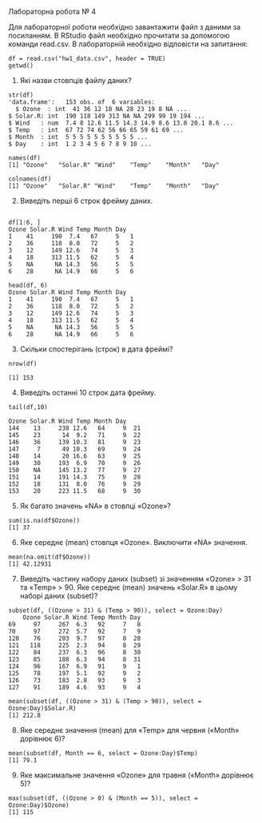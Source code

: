 Лабораторна робота № 4

Для лабораторної роботи необхідно завантажити файл з даними за
посиланням.
В RStudio файл необхідно прочитати за допомогою команди read.csv.
В лабораторній необхідно відповісти на запитання:
```{r}
df = read.csv("hw1_data.csv", header = TRUE)
getwd()

```
1. Які назви стовпців файлу даних?
```{r}
str(df)
'data.frame':	153 obs. of  6 variables:
  $ Ozone  : int  41 36 12 18 NA 28 23 19 8 NA ...
$ Solar.R: int  190 118 149 313 NA NA 299 99 19 194 ...
$ Wind   : num  7.4 8 12.6 11.5 14.3 14.9 8.6 13.8 20.1 8.6 ...
$ Temp   : int  67 72 74 62 56 66 65 59 61 69 ...
$ Month  : int  5 5 5 5 5 5 5 5 5 5 ...
$ Day    : int  1 2 3 4 5 6 7 8 9 10 ...

names(df)
[1] "Ozone"   "Solar.R" "Wind"    "Temp"    "Month"   "Day"    

colnames(df)
[1] "Ozone"   "Solar.R" "Wind"    "Temp"    "Month"   "Day"  

```

2. Виведіть перші 6 строк фрейму даних.
```{r}

df[1:6, ]
Ozone Solar.R Wind Temp Month Day
1    41     190  7.4   67     5   1
2    36     118  8.0   72     5   2
3    12     149 12.6   74     5   3
4    18     313 11.5   62     5   4
5    NA      NA 14.3   56     5   5
6    28      NA 14.9   66     5   6

head(df, 6)
Ozone Solar.R Wind Temp Month Day
1    41     190  7.4   67     5   1
2    36     118  8.0   72     5   2
3    12     149 12.6   74     5   3
4    18     313 11.5   62     5   4
5    NA      NA 14.3   56     5   5
6    28      NA 14.9   66     5   6

```

3. Скільки спостерігань (строк) в дата фреймі?
```{r}
nrow(df)

[1] 153

```

4. Виведіть останні 10 строк дата фрейму.
```{r}
tail(df,10)

Ozone Solar.R Wind Temp Month Day
144    13     238 12.6   64     9  21
145    23      14  9.2   71     9  22
146    36     139 10.3   81     9  23
147     7      49 10.3   69     9  24
148    14      20 16.6   63     9  25
149    30     193  6.9   70     9  26
150    NA     145 13.2   77     9  27
151    14     191 14.3   75     9  28
152    18     131  8.0   76     9  29
153    20     223 11.5   68     9  30
```

5. Як багато значень «NA» в стовпці «Ozone»?
```{r}
sum(is.na(df$Ozone))
[1] 37
```

6. Яке середнє (mean) стовпця «Ozone». Виключити «NA» значення.
```{r}
mean(na.omit(df$Ozone))
[1] 42.12931

```

7. Виведіть частину набору даних (subset) зі значенням «Ozone» > 31 та
«Temp» > 90. Яке середнє (mean) значень «Solar.R» в цьому наборі даних
(subset)?
```{r}
subset(df, ((Ozone > 31) & (Temp > 90)), select = Ozone:Day)
    Ozone Solar.R Wind Temp Month Day
69     97     267  6.3   92     7   8
70     97     272  5.7   92     7   9
120    76     203  9.7   97     8  28
121   118     225  2.3   94     8  29
122    84     237  6.3   96     8  30
123    85     188  6.3   94     8  31
124    96     167  6.9   91     9   1
125    78     197  5.1   92     9   2
126    73     183  2.8   93     9   3
127    91     189  4.6   93     9   4

mean(subset(df, ((Ozone > 31) & (Temp > 90)), select = Ozone:Day)$Solar.R)
[1] 212.8
```

8. Яке середнє значення (mean) для «Temp» для червня («Month» дорівнює 6)?
```{r}
mean(subset(df, Month == 6, select = Ozone:Day)$Temp)
[1] 79.1
```

9. Яке максимальне значення «Ozone» для травня («Month» дорівнює 5)?
```{r}
max(subset(df, ((Ozone > 0) & (Month == 5)), select = Ozone:Day)$Ozone)
[1] 115
```
